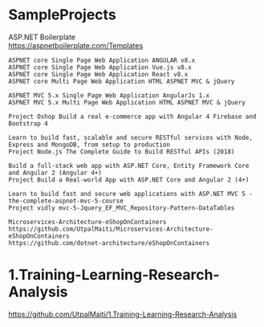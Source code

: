 # SampleProjects

ASP.NET Boilerplate  
https://aspnetboilerplate.com/Templates

    ASPNET core Single Page Web Application ANGULAR v8.x
    ASPNET core Single Page Web Application Vue.js v8.x
    ASPNET core Single Page Web Application React v8.x
    ASPNET core Multi Page Web Application HTML ASPNET MVC & jQuery

    ASPNET MVC 5.x Single Page Web Application AngularJs 1.x
    ASPNET MVC 5.x Multi Page Web Application HTML ASPNET MVC & jQuery

    Project Oshop Build a real e-commerce app with Angular 4 Firebase and Bootstrap 4  

    Learn to build fast, scalable and secure RESTful services with Node, Express and MongoDB, from setup to production 
    Project Node.js The Complete Guide to Build RESTful APIs (2018)

    Build a full-stack web app with ASP.NET Core, Entity Framework Core and Angular 2 (Angular 4+)
    Project Build a Real-world App with ASP.NET Core and Angular 2 (4+)

    Learn to build fast and secure web applications with ASP.NET MVC 5 -the-complete-aspnet-mvc-5-course
    Project vidly mvc-5-Jquery_EF_MVC_Repository-Pattern-DataTables
    
    Microservices-Architecture-eShopOnContainers
    https://github.com/UtpalMaiti/Microservices-Architecture-eShopOnContainers
    https://github.com/dotnet-architecture/eShopOnContainers



# 1.Training-Learning-Research-Analysis
https://github.com/UtpalMaiti/1.Training-Learning-Research-Analysis
